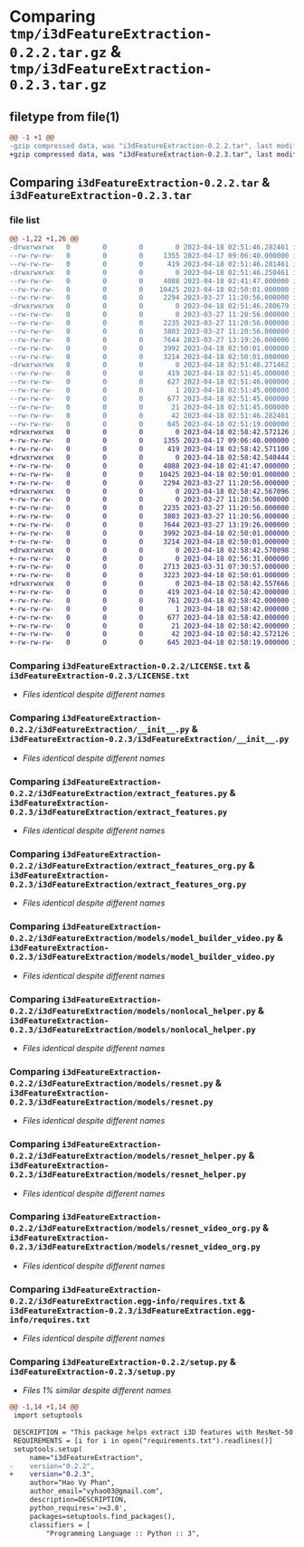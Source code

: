 # Comparing `tmp/i3dFeatureExtraction-0.2.2.tar.gz` & `tmp/i3dFeatureExtraction-0.2.3.tar.gz`

## filetype from file(1)

```diff
@@ -1 +1 @@
-gzip compressed data, was "i3dFeatureExtraction-0.2.2.tar", last modified: Tue Apr 18 02:51:46 2023, max compression
+gzip compressed data, was "i3dFeatureExtraction-0.2.3.tar", last modified: Tue Apr 18 02:58:42 2023, max compression
```

## Comparing `i3dFeatureExtraction-0.2.2.tar` & `i3dFeatureExtraction-0.2.3.tar`

### file list

```diff
@@ -1,22 +1,26 @@
-drwxrwxrwx   0        0        0        0 2023-04-18 02:51:46.282461 i3dFeatureExtraction-0.2.2/
--rw-rw-rw-   0        0        0     1355 2023-04-17 09:06:40.000000 i3dFeatureExtraction-0.2.2/LICENSE.txt
--rw-rw-rw-   0        0        0      419 2023-04-18 02:51:46.281461 i3dFeatureExtraction-0.2.2/PKG-INFO
-drwxrwxrwx   0        0        0        0 2023-04-18 02:51:46.250461 i3dFeatureExtraction-0.2.2/i3dFeatureExtraction/
--rw-rw-rw-   0        0        0     4088 2023-04-18 02:41:47.000000 i3dFeatureExtraction-0.2.2/i3dFeatureExtraction/__init__.py
--rw-rw-rw-   0        0        0    10425 2023-04-18 02:50:01.000000 i3dFeatureExtraction-0.2.2/i3dFeatureExtraction/extract_features.py
--rw-rw-rw-   0        0        0     2294 2023-03-27 11:20:56.000000 i3dFeatureExtraction-0.2.2/i3dFeatureExtraction/extract_features_org.py
-drwxrwxrwx   0        0        0        0 2023-04-18 02:51:46.280679 i3dFeatureExtraction-0.2.2/i3dFeatureExtraction/models/
--rw-rw-rw-   0        0        0        0 2023-03-27 11:20:56.000000 i3dFeatureExtraction-0.2.2/i3dFeatureExtraction/models/__init__.py
--rw-rw-rw-   0        0        0     2235 2023-03-27 11:20:56.000000 i3dFeatureExtraction-0.2.2/i3dFeatureExtraction/models/model_builder_video.py
--rw-rw-rw-   0        0        0     3803 2023-03-27 11:20:56.000000 i3dFeatureExtraction-0.2.2/i3dFeatureExtraction/models/nonlocal_helper.py
--rw-rw-rw-   0        0        0     7644 2023-03-27 13:19:26.000000 i3dFeatureExtraction-0.2.2/i3dFeatureExtraction/models/resnet.py
--rw-rw-rw-   0        0        0     3992 2023-04-18 02:50:01.000000 i3dFeatureExtraction-0.2.2/i3dFeatureExtraction/models/resnet_helper.py
--rw-rw-rw-   0        0        0     3214 2023-04-18 02:50:01.000000 i3dFeatureExtraction-0.2.2/i3dFeatureExtraction/models/resnet_video_org.py
-drwxrwxrwx   0        0        0        0 2023-04-18 02:51:46.271462 i3dFeatureExtraction-0.2.2/i3dFeatureExtraction.egg-info/
--rw-rw-rw-   0        0        0      419 2023-04-18 02:51:45.000000 i3dFeatureExtraction-0.2.2/i3dFeatureExtraction.egg-info/PKG-INFO
--rw-rw-rw-   0        0        0      627 2023-04-18 02:51:46.000000 i3dFeatureExtraction-0.2.2/i3dFeatureExtraction.egg-info/SOURCES.txt
--rw-rw-rw-   0        0        0        1 2023-04-18 02:51:45.000000 i3dFeatureExtraction-0.2.2/i3dFeatureExtraction.egg-info/dependency_links.txt
--rw-rw-rw-   0        0        0      677 2023-04-18 02:51:45.000000 i3dFeatureExtraction-0.2.2/i3dFeatureExtraction.egg-info/requires.txt
--rw-rw-rw-   0        0        0       21 2023-04-18 02:51:45.000000 i3dFeatureExtraction-0.2.2/i3dFeatureExtraction.egg-info/top_level.txt
--rw-rw-rw-   0        0        0       42 2023-04-18 02:51:46.282461 i3dFeatureExtraction-0.2.2/setup.cfg
--rw-rw-rw-   0        0        0      645 2023-04-18 02:51:19.000000 i3dFeatureExtraction-0.2.2/setup.py
+drwxrwxrwx   0        0        0        0 2023-04-18 02:58:42.572126 i3dFeatureExtraction-0.2.3/
+-rw-rw-rw-   0        0        0     1355 2023-04-17 09:06:40.000000 i3dFeatureExtraction-0.2.3/LICENSE.txt
+-rw-rw-rw-   0        0        0      419 2023-04-18 02:58:42.571100 i3dFeatureExtraction-0.2.3/PKG-INFO
+drwxrwxrwx   0        0        0        0 2023-04-18 02:58:42.540444 i3dFeatureExtraction-0.2.3/i3dFeatureExtraction/
+-rw-rw-rw-   0        0        0     4088 2023-04-18 02:41:47.000000 i3dFeatureExtraction-0.2.3/i3dFeatureExtraction/__init__.py
+-rw-rw-rw-   0        0        0    10425 2023-04-18 02:50:01.000000 i3dFeatureExtraction-0.2.3/i3dFeatureExtraction/extract_features.py
+-rw-rw-rw-   0        0        0     2294 2023-03-27 11:20:56.000000 i3dFeatureExtraction-0.2.3/i3dFeatureExtraction/extract_features_org.py
+drwxrwxrwx   0        0        0        0 2023-04-18 02:58:42.567096 i3dFeatureExtraction-0.2.3/i3dFeatureExtraction/models/
+-rw-rw-rw-   0        0        0        0 2023-03-27 11:20:56.000000 i3dFeatureExtraction-0.2.3/i3dFeatureExtraction/models/__init__.py
+-rw-rw-rw-   0        0        0     2235 2023-03-27 11:20:56.000000 i3dFeatureExtraction-0.2.3/i3dFeatureExtraction/models/model_builder_video.py
+-rw-rw-rw-   0        0        0     3803 2023-03-27 11:20:56.000000 i3dFeatureExtraction-0.2.3/i3dFeatureExtraction/models/nonlocal_helper.py
+-rw-rw-rw-   0        0        0     7644 2023-03-27 13:19:26.000000 i3dFeatureExtraction-0.2.3/i3dFeatureExtraction/models/resnet.py
+-rw-rw-rw-   0        0        0     3992 2023-04-18 02:50:01.000000 i3dFeatureExtraction-0.2.3/i3dFeatureExtraction/models/resnet_helper.py
+-rw-rw-rw-   0        0        0     3214 2023-04-18 02:50:01.000000 i3dFeatureExtraction-0.2.3/i3dFeatureExtraction/models/resnet_video_org.py
+drwxrwxrwx   0        0        0        0 2023-04-18 02:58:42.570098 i3dFeatureExtraction-0.2.3/i3dFeatureExtraction/utils/
+-rw-rw-rw-   0        0        0        0 2023-04-18 02:56:31.000000 i3dFeatureExtraction-0.2.3/i3dFeatureExtraction/utils/__init__.py
+-rw-rw-rw-   0        0        0     2713 2023-03-31 07:30:57.000000 i3dFeatureExtraction-0.2.3/i3dFeatureExtraction/utils/convert_weights.py
+-rw-rw-rw-   0        0        0     3223 2023-04-18 02:50:01.000000 i3dFeatureExtraction-0.2.3/i3dFeatureExtraction/utils/pretrained_existed.py
+drwxrwxrwx   0        0        0        0 2023-04-18 02:58:42.557666 i3dFeatureExtraction-0.2.3/i3dFeatureExtraction.egg-info/
+-rw-rw-rw-   0        0        0      419 2023-04-18 02:58:42.000000 i3dFeatureExtraction-0.2.3/i3dFeatureExtraction.egg-info/PKG-INFO
+-rw-rw-rw-   0        0        0      761 2023-04-18 02:58:42.000000 i3dFeatureExtraction-0.2.3/i3dFeatureExtraction.egg-info/SOURCES.txt
+-rw-rw-rw-   0        0        0        1 2023-04-18 02:58:42.000000 i3dFeatureExtraction-0.2.3/i3dFeatureExtraction.egg-info/dependency_links.txt
+-rw-rw-rw-   0        0        0      677 2023-04-18 02:58:42.000000 i3dFeatureExtraction-0.2.3/i3dFeatureExtraction.egg-info/requires.txt
+-rw-rw-rw-   0        0        0       21 2023-04-18 02:58:42.000000 i3dFeatureExtraction-0.2.3/i3dFeatureExtraction.egg-info/top_level.txt
+-rw-rw-rw-   0        0        0       42 2023-04-18 02:58:42.572126 i3dFeatureExtraction-0.2.3/setup.cfg
+-rw-rw-rw-   0        0        0      645 2023-04-18 02:58:19.000000 i3dFeatureExtraction-0.2.3/setup.py
```

### Comparing `i3dFeatureExtraction-0.2.2/LICENSE.txt` & `i3dFeatureExtraction-0.2.3/LICENSE.txt`

 * *Files identical despite different names*

### Comparing `i3dFeatureExtraction-0.2.2/i3dFeatureExtraction/__init__.py` & `i3dFeatureExtraction-0.2.3/i3dFeatureExtraction/__init__.py`

 * *Files identical despite different names*

### Comparing `i3dFeatureExtraction-0.2.2/i3dFeatureExtraction/extract_features.py` & `i3dFeatureExtraction-0.2.3/i3dFeatureExtraction/extract_features.py`

 * *Files identical despite different names*

### Comparing `i3dFeatureExtraction-0.2.2/i3dFeatureExtraction/extract_features_org.py` & `i3dFeatureExtraction-0.2.3/i3dFeatureExtraction/extract_features_org.py`

 * *Files identical despite different names*

### Comparing `i3dFeatureExtraction-0.2.2/i3dFeatureExtraction/models/model_builder_video.py` & `i3dFeatureExtraction-0.2.3/i3dFeatureExtraction/models/model_builder_video.py`

 * *Files identical despite different names*

### Comparing `i3dFeatureExtraction-0.2.2/i3dFeatureExtraction/models/nonlocal_helper.py` & `i3dFeatureExtraction-0.2.3/i3dFeatureExtraction/models/nonlocal_helper.py`

 * *Files identical despite different names*

### Comparing `i3dFeatureExtraction-0.2.2/i3dFeatureExtraction/models/resnet.py` & `i3dFeatureExtraction-0.2.3/i3dFeatureExtraction/models/resnet.py`

 * *Files identical despite different names*

### Comparing `i3dFeatureExtraction-0.2.2/i3dFeatureExtraction/models/resnet_helper.py` & `i3dFeatureExtraction-0.2.3/i3dFeatureExtraction/models/resnet_helper.py`

 * *Files identical despite different names*

### Comparing `i3dFeatureExtraction-0.2.2/i3dFeatureExtraction/models/resnet_video_org.py` & `i3dFeatureExtraction-0.2.3/i3dFeatureExtraction/models/resnet_video_org.py`

 * *Files identical despite different names*

### Comparing `i3dFeatureExtraction-0.2.2/i3dFeatureExtraction.egg-info/requires.txt` & `i3dFeatureExtraction-0.2.3/i3dFeatureExtraction.egg-info/requires.txt`

 * *Files identical despite different names*

### Comparing `i3dFeatureExtraction-0.2.2/setup.py` & `i3dFeatureExtraction-0.2.3/setup.py`

 * *Files 1% similar despite different names*

```diff
@@ -1,14 +1,14 @@
 import setuptools
 
 DESCRIPTION = "This package helps extract i3D features with ResNet-50 backbone given a folder of videos"
 REQUIREMENTS = [i for i in open("requirements.txt").readlines()]
 setuptools.setup(
     name="i3dFeatureExtraction",
-    version="0.2.2",
+    version="0.2.3",
     author="Hao Vy Phan",
     author_email="vyhao03@gmail.com",
     description=DESCRIPTION,
     python_requires='>=3.8',
     packages=setuptools.find_packages(),
     classifiers = [
         "Programming Language :: Python :: 3",
```

